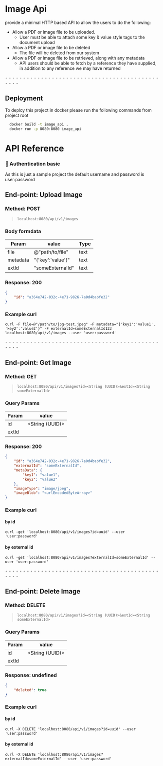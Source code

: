 # Image Api

provide a minimal HTTP based API to allow the users to do the
following:

- Allow a PDF or image file to be uploaded.
    - User must be able to attach some key & value style tags to the document upload
- Allow a PDF or image file to be deleted
    - The file will be deleted from our system
- Allow a PDF or image file to be retrieved, along with any metadata
    - API users should be able to fetch by a reference they have supplied, in addition to any reference we may have returned 
  
⁃ ⁃ ⁃ ⁃ ⁃ ⁃ ⁃ ⁃ ⁃ ⁃ ⁃ ⁃ ⁃ ⁃ ⁃ ⁃ ⁃ ⁃ ⁃ ⁃ ⁃ ⁃ ⁃ ⁃ ⁃ ⁃ ⁃ ⁃ ⁃ ⁃ ⁃ ⁃ ⁃ ⁃ ⁃ ⁃ ⁃ ⁃ ⁃ ⁃ ⁃ ⁃ ⁃ ⁃ ⁃ ⁃ ⁃

## Deployment

To deploy this project in docker please run the following commands from project root

```bash
  docker build -t image_api .
  docker run -p 8080:8080 image_api
```


# API Reference

### 🔑 Authentication basic

As this is just a sample project the default username and password is user:password

## End-point: Upload Image
### Method: POST
>```
>localhost:8080/api/v1/images
>```
### Body formdata

|Param|value|Type|
|---|---|---|
|file|@"path/to/file"|text|
|metadata|"{'key':'value'}"|text|
|extId|"someExternalId"|text|

### Response: 200
```json
{
    "id": "a364e742-832c-4e71-9826-7a0d4babfe32"
}
```

### Example curl
`curl -F file=@"/path/to/jpg-test.jpeg" -F metadata="{'key1':'value1', 'key2':'value2'}" -F externalId=someExternalId123  localhost:8080/api/v1/images --user 'user:password'`


⁃ ⁃ ⁃ ⁃ ⁃ ⁃ ⁃ ⁃ ⁃ ⁃ ⁃ ⁃ ⁃ ⁃ ⁃ ⁃ ⁃ ⁃ ⁃ ⁃ ⁃ ⁃ ⁃ ⁃ ⁃ ⁃ ⁃ ⁃ ⁃ ⁃ ⁃ ⁃ ⁃ ⁃ ⁃ ⁃ ⁃ ⁃ ⁃ ⁃ ⁃ ⁃ ⁃ ⁃ ⁃ ⁃ ⁃

## End-point: Get Image
### Method: GET
>```
>localhost:8080/api/v1/images?id=<String (UUID)>&extId=<String someExternalId>
>```
### Query Params

|Param|value|
|---|---|
|id|<String (UUID)>|
|extId|<String someExternalId>|

### Response: 200
```json
{
    "id": "a364e742-832c-4e71-9826-7a0d4babfe32",
    "externalId": "someExternalId",
    "metaData": {
        "key1": "value1",
        "key2": "value2"
    },
    "imageType": "image/jpeg",
    "imageBlob": "<urlEncodedByteArray>"
}
```

### Example curl

#### by id
`curl -get 'localhost:8080/api/v1/images?id=uuid' --user 'user:password'`

#### by external id
`curl -get 'localhost:8080/api/v1/images?externalId=someExternalId' --user 'user:password'`


⁃ ⁃ ⁃ ⁃ ⁃ ⁃ ⁃ ⁃ ⁃ ⁃ ⁃ ⁃ ⁃ ⁃ ⁃ ⁃ ⁃ ⁃ ⁃ ⁃ ⁃ ⁃ ⁃ ⁃ ⁃ ⁃ ⁃ ⁃ ⁃ ⁃ ⁃ ⁃ ⁃ ⁃ ⁃ ⁃ ⁃ ⁃ ⁃ ⁃ ⁃ ⁃ ⁃ ⁃ ⁃ ⁃ ⁃

## End-point: Delete Image
### Method: DELETE
>```
>localhost:8080/api/v1/images?id=<String (UUID)>&extId=<String someExternalId> 
>```
### Query Params

|Param|value|
|---|---|
|id|<String (UUID)>|
|extId|<String someExternalId>|

### Response: undefined
```json
{
    "deleted": true
}
```

### Example curl

#### by id
`curl -X DELETE 'localhost:8080/api/v1/images?id=uuid' --user 'user:password'`

#### by external id
`curl -X DELETE 'localhost:8080/api/v1/images?externalId=someExternalId' --user 'user:password'`





